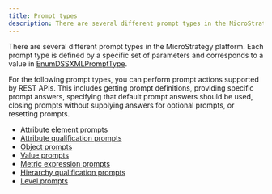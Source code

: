 ```yaml
---
title: Prompt types
description: There are several different prompt types in the MicroStrategy platform. Each prompt type is defined by a specific set of parameters and corresponds to a value in EnumDSSXMLPromptType.
---
```


There are several different prompt types in the MicroStrategy platform. Each prompt type is defined by a specific set of parameters and corresponds to a value in [EnumDSSXMLPromptType](https://www2.microstrategy.com/producthelp/Current/WebAPIReference/com/microstrategy/webapi/EnumDSSXMLPromptType.html).

For the following prompt types, you can perform prompt actions supported by REST APIs. This includes getting prompt definitions, providing specific prompt answers, specifying that default prompt answers should be used, closing prompts without supplying answers for optional prompts, or resetting prompts.

- [Attribute element prompts](./attribute-element-prompts.md)
- [Attribute qualification prompts](./attribute-qualification-prompts.md)
- [Object prompts](./object-prompts.md)
- [Value prompts](./value-prompts.md)
- [Metric expression prompts](./metric-expression-prompts.md)
- [Hierarchy qualification prompts](./hierarchy-qualification-prompts.md)
- [Level prompts](./level-prompts.md)
